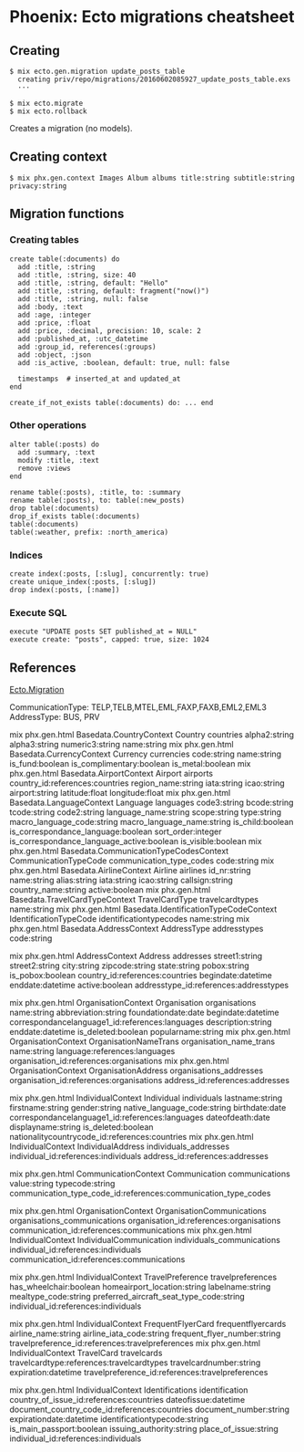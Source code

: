 # Phoenix: Ecto migrations cheatsheet

## Creating

    $ mix ecto.gen.migration update_posts_table
      creating priv/repo/migrations/20160602085927_update_posts_table.exs
      ···

    $ mix ecto.migrate
    $ mix ecto.rollback

Creates a migration (no models).

## Creating context

    $ mix phx.gen.context Images Album albums title:string subtitle:string privacy:string

## Migration functions

### Creating tables

    create table(:documents) do
      add :title, :string
      add :title, :string, size: 40
      add :title, :string, default: "Hello"
      add :title, :string, default: fragment("now()")
      add :title, :string, null: false
      add :body, :text
      add :age, :integer
      add :price, :float
      add :price, :decimal, precision: 10, scale: 2
      add :published_at, :utc_datetime
      add :group_id, references(:groups)
      add :object, :json
      add :is_active, :boolean, default: true, null: false

      timestamps  # inserted_at and updated_at
    end

    create_if_not_exists table(:documents) do: ... end

### Other operations

    alter table(:posts) do
      add :summary, :text
      modify :title, :text
      remove :views
    end

    rename table(:posts), :title, to: :summary
    rename table(:posts), to: table(:new_posts)
    drop table(:documents)
    drop_if_exists table(:documents)
    table(:documents)
    table(:weather, prefix: :north_america)

### Indices

    create index(:posts, [:slug], concurrently: true)
    create unique_index(:posts, [:slug])
    drop index(:posts, [:name])

### Execute SQL

    execute "UPDATE posts SET published_at = NULL"
    execute create: "posts", capped: true, size: 1024

## References
[Ecto.Migration](https://hexdocs.pm/ecto_sql/Ecto.Migration.html#content)

CommunicationType: TELP,TELB,MTEL,EML,FAXP,FAXB,EML2,EML3
AddressType: BUS, PRV


mix phx.gen.html Basedata.CountryContext Country countries alpha2:string alpha3:string numeric3:string name:string
mix phx.gen.html Basedata.CurrencyContext Currency currencies code:string name:string is_fund:boolean is_complimentary:boolean is_metal:boolean
mix phx.gen.html Basedata.AirportContext Airport airports country_id:references:countries region_name:string iata:string icao:string airport:string latitude:float longitude:float
mix phx.gen.html Basedata.LanguageContext Language languages code3:string bcode:string tcode:string code2:string language_name:string scope:string type:string macro_language_code:string macro_language_name:string is_child:boolean is_correspondance_language:boolean sort_order:integer is_correspondance_language_active:boolean is_visible:boolean
mix phx.gen.html Basedata.CommunicationTypeCodesContext CommunicationTypeCode communication_type_codes code:string
mix phx.gen.html Basedata.AirlineContext Airline airlines id_nr:string name:string alias:string iata:string icao:string callsign:string country_name:string active:boolean
mix phx.gen.html Basedata.TravelCardTypeContext TravelCardType travelcardtypes name:string
mix phx.gen.html Basedata.IdentificationTypeCodeContext IdentificationTypeCode identificationtypecodes name:string
mix phx.gen.html Basedata.AddressContext AddressType addresstypes code:string

mix phx.gen.html AddressContext Address addresses street1:string street2:string city:string zipcode:string state:string pobox:string is_pobox:boolean country_id:references:countries begindate:datetime enddate:datetime active:boolean addresstype_id:references:addresstypes

mix phx.gen.html OrganisationContext Organisation organisations name:string abbreviation:string foundationdate:date begindate:datetime correspondancelanguage1_id:references:languages description:string enddate:datetime is_deleted:boolean popularname:string
mix phx.gen.html OrganisationContext OrganisationNameTrans organisation_name_trans name:string language:references:languages organisation_id:references:organisations
mix phx.gen.html OrganisationContext OrganisationAddress organisations_addresses organisation_id:references:organisations address_id:references:addresses

mix phx.gen.html IndividualContext Individual individuals lastname:string firstname:string gender:string native_language_code:string birthdate:date correspondancelanguage1_id:references:languages  dateofdeath:date displayname:string is_deleted:boolean nationalitycountrycode_id:references:countries
mix phx.gen.html IndividualContext IndividualAddress individuals_addresses individual_id:references:individuals address_id:references:addresses

mix phx.gen.html CommunicationContext Communication communications value:string typecode:string communication_type_code_id:references:communication_type_codes

mix phx.gen.html OrganisationContext OrganisationCommunications organisations_communications organisation_id:references:organisations communication_id:references:communications
mix phx.gen.html IndividualContext IndividualCommunication individuals_communications individual_id:references:individuals communication_id:references:communications

mix phx.gen.html IndividualContext TravelPreference travelpreferences has_wheelchair:boolean homeairport_location:string labelname:string mealtype_code:string preferred_aircraft_seat_type_code:string individual_id:references:individuals

mix phx.gen.html IndividualContext FrequentFlyerCard frequentflyercards airline_name:string airline_iata_code:string frequent_flyer_number:string travelpreference_id:references:travelpreferences
mix phx.gen.html IndividualContext TravelCard travelcards travelcardtype:references:travelcardtypes travelcardnumber:string expiration:datetime travelpreference_id:references:travelpreferences

mix phx.gen.html IndividualContext Identifications identification country_of_issue_id:references:countries dateofissue:datetime document_country_code_id:references:countries document_number:string expirationdate:datetime identificationtypecode:string is_main_passport:boolean issuing_authority:string place_of_issue:string individual_id:references:individuals


